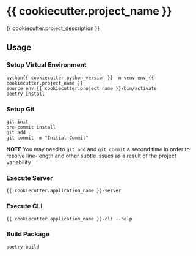 # {{ cookiecutter.project_name }}

{{ cookiecutter.project_description }}

## Usage

### Setup Virtual Environment
```
python{{ cookiecutter.python_version }} -m venv env_{{ cookiecutter.project_name }}
source env_{{ cookiecutter.project_name }}/bin/activate
poetry install
```

### Setup Git
```
git init
pre-commit install
git add .
git commit -m "Initial Commit"
```

**NOTE** You may need to `git add` and `git commit` a second time in order to resolve line-length and other subtle issues as a result of the project variability

### Execute Server
```{{ cookiecutter.application_name }}-server```

### Execute CLI
```{{ cookiecutter.application_name }}-cli --help```

### Build Package
```poetry build```

